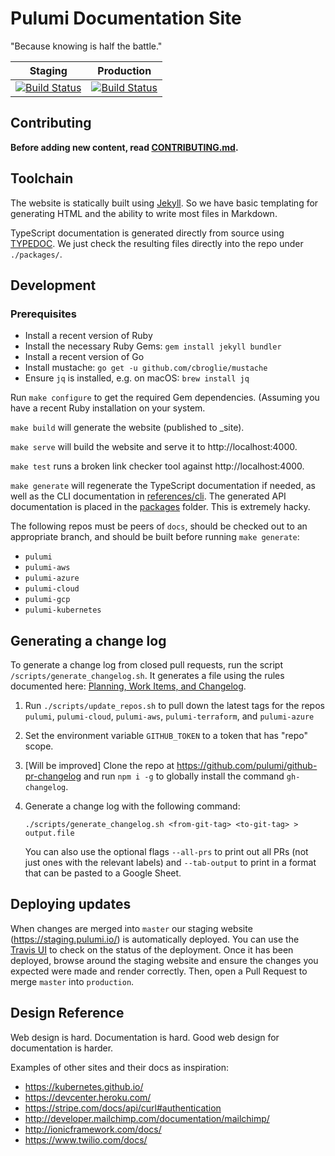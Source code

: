# Pulumi Documentation Site

"Because knowing is half the battle."

| Staging | Production |
|---|---|
| [![Build Status](https://travis-ci.com/pulumi/docs.svg?token=eHg7Zp5zdDDJfTjY8ejq&branch=master)](https://travis-ci.com/pulumi/docs) | [![Build Status](https://travis-ci.com/pulumi/docs.svg?token=eHg7Zp5zdDDJfTjY8ejq&branch=production)](https://travis-ci.com/pulumi/docs) |

## Contributing

**Before adding new content, read [CONTRIBUTING.md](CONTRIBUTING.md).**

## Toolchain

The website is statically built using [Jekyll](https://jekyllrb.com). So we have basic templating
for generating HTML and the ability to write most files in Markdown.

TypeScript documentation is generated directly from source using [TYPEDOC](http://typedoc.org/). We
just check the resulting files directly into the repo under `./packages/`.

## Development

### Prerequisites
- Install a recent version of Ruby
- Install the necessary Ruby Gems:
  ```gem install jekyll bundler```
- Install a recent version of Go
- Install mustache:
  ```go get -u github.com/cbroglie/mustache```
- Ensure `jq` is installed, e.g. on macOS:
  ```brew install jq```

Run `make configure` to get the required Gem dependencies. (Assuming you have a recent Ruby
installation on your system.

`make build` will generate the website (published to _site).

`make serve` will build the website and serve it to http://localhost:4000.

`make test` runs a broken link checker tool against http://localhost:4000.

`make generate` will regenerate the TypeScript documentation if needed, as well as the CLI documentation in [references/cli](reference/cli). The generated API documentation is placed in the [packages](packages/) folder. This is extremely hacky.

The following repos must be peers of `docs`, should be checked out to an appropriate branch, and should be built before running `make generate`:
- `pulumi`
- `pulumi-aws`
- `pulumi-azure`
- `pulumi-cloud`
- `pulumi-gcp`
- `pulumi-kubernetes`

## Generating a change log

To generate a change log from closed pull requests, run the script `/scripts/generate_changelog.sh`. It generates a file using the rules documented here: [Planning, Work Items, and Changelog](https://github.com/pulumi/home/wiki/Planning,-Work-Items,-and-Changelog#tldr-minimal-label-requirements).

1. Run `./scripts/update_repos.sh` to pull down the latest tags for the repos `pulumi`, `pulumi-cloud`, `pulumi-aws`, `pulumi-terraform`, and `pulumi-azure`

1. Set the environment variable `GITHUB_TOKEN` to a token that has "repo" scope.

1. [Will be improved] Clone the repo at https://github.com/pulumi/github-pr-changelog and run `npm i -g` to globally install the command `gh-changelog`.

1. Generate a change log with the following command:

    ```
    ./scripts/generate_changelog.sh <from-git-tag> <to-git-tag> > output.file
    ```

    You can also use the optional flags `--all-prs` to print out all PRs (not just ones with the relevant labels) and `--tab-output` to print in a format that can be pasted to a Google Sheet.

## Deploying updates

When changes are merged into `master` our staging website (https://staging.pulumi.io/) is automatically deployed. You can use the [Travis UI](https://travis-ci.com/pulumi/docs) to check on the status of the deployment. Once it has been deployed, browse around the staging website and ensure the changes you expected were made and render correctly. Then, open a Pull Request to merge `master` into `production`.

## Design Reference

Web design is hard. Documentation is hard. Good web design for documentation is harder.

Examples of other sites and their docs as inspiration:

- https://kubernetes.github.io/
- https://devcenter.heroku.com/
- https://stripe.com/docs/api/curl#authentication
- http://developer.mailchimp.com/documentation/mailchimp/
- http://ionicframework.com/docs/
- https://www.twilio.com/docs/
